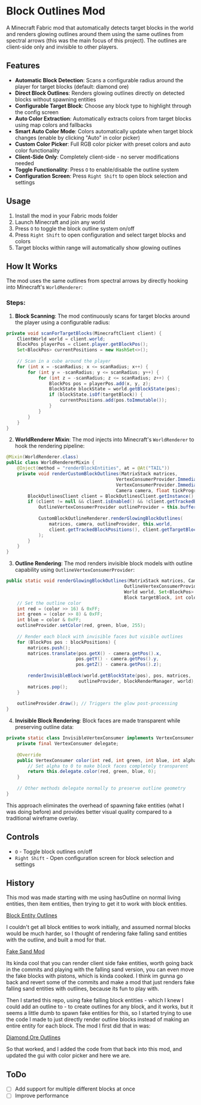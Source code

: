 # Block Outlines Mod

A Minecraft Fabric mod that automatically detects target blocks in the world and renders glowing outlines around them using the same outlines from spectral arrows (this was the main focus of this project). The outlines are client-side only and invisible to other players.

## Features

- **Automatic Block Detection**: Scans a configurable radius around the player for target blocks (default: diamond ore)
- **Direct Block Outlines**: Renders glowing outlines directly on detected blocks without spawning entities
- **Configurable Target Block**: Choose any block type to highlight through the config screen
- **Auto Color Extraction**: Automatically extracts colors from target blocks using map colors and fallbacks
- **Smart Auto Color Mode**: Colors automatically update when target block changes (enable by clicking "Auto" in color picker)
- **Custom Color Picker**: Full RGB color picker with preset colors and auto color functionality
- **Client-Side Only**: Completely client-side - no server modifications needed
- **Toggle Functionality**: Press `O` to enable/disable the outline system
- **Configuration Screen**: Press `Right Shift` to open block selection and settings

## Usage

1. Install the mod in your Fabric mods folder
2. Launch Minecraft and join any world
3. Press `O` to toggle the block outline system on/off
4. Press `Right Shift` to open configuration and select target blocks and colors
5. Target blocks within range will automatically show glowing outlines

## How It Works

The mod uses the same outlines from spectral arrows by directly hooking into Minecraft's `WorldRenderer`:

### Steps:

1. **Block Scanning**: The mod continuously scans for target blocks around the player using a configurable radius:

```java
private void scanForTargetBlocks(MinecraftClient client) {
    ClientWorld world = client.world;
    BlockPos playerPos = client.player.getBlockPos();
    Set<BlockPos> currentPositions = new HashSet<>();
    
    // Scan in a cube around the player
    for (int x = -scanRadius; x <= scanRadius; x++) {
        for (int y = -scanRadius; y <= scanRadius; y++) {
            for (int z = -scanRadius; z <= scanRadius; z++) {
                BlockPos pos = playerPos.add(x, y, z);
                BlockState blockState = world.getBlockState(pos);
                if (blockState.isOf(targetBlock)) {
                    currentPositions.add(pos.toImmutable());
                }
            }
        }
    }
}
```

2. **WorldRenderer Mixin**: The mod injects into Minecraft's `WorldRenderer` to hook the rendering pipeline:

```java
@Mixin(WorldRenderer.class)
public class WorldRendererMixin {
    @Inject(method = "renderBlockEntities", at = @At("TAIL"))
    private void renderCustomBlockOutlines(MatrixStack matrices,
                                         VertexConsumerProvider.Immediate entityVertexConsumers,
                                         VertexConsumerProvider.Immediate effectVertexConsumers,
                                         Camera camera, float tickProgress, CallbackInfo ci) {
        BlockOutlinesClient client = BlockOutlinesClient.getInstance();
        if (client != null && client.isEnabled() && !client.getTrackedBlockPositions().isEmpty()) {
            OutlineVertexConsumerProvider outlineProvider = this.bufferBuilders.getOutlineVertexConsumers();
            
            CustomBlockOutlineRenderer.renderGlowingBlockOutlines(
                matrices, camera, outlineProvider, this.world,
                client.getTrackedBlockPositions(), client.getTargetBlock(), client.getOutlineColor()
            );
        }
    }
}
```

3. **Outline Rendering**: The mod renders invisible block models with outline capability using `OutlineVertexConsumerProvider`:

```java
public static void renderGlowingBlockOutlines(MatrixStack matrices, Camera camera,
                                            OutlineVertexConsumerProvider outlineProvider,
                                            World world, Set<BlockPos> blockPositions,
                                            Block targetBlock, int color) {
    // Set the outline color
    int red = (color >> 16) & 0xFF;
    int green = (color >> 8) & 0xFF;  
    int blue = color & 0xFF;
    outlineProvider.setColor(red, green, blue, 255);
    
    // Render each block with invisible faces but visible outlines
    for (BlockPos pos : blockPositions) {
        matrices.push();
        matrices.translate(pos.getX() - camera.getPos().x,
                          pos.getY() - camera.getPos().y, 
                          pos.getZ() - camera.getPos().z);
        
        renderInvisibleBlock(world.getBlockState(pos), pos, matrices, 
                           outlineProvider, blockRenderManager, world);
        matrices.pop();
    }
    
    outlineProvider.draw(); // Triggers the glow post-processing
}
```

4. **Invisible Block Rendering**: Block faces are made transparent while preserving outline data:

```java
private static class InvisibleVertexConsumer implements VertexConsumer {
    private final VertexConsumer delegate;
    
    @Override
    public VertexConsumer color(int red, int green, int blue, int alpha) {
        // Set alpha to 0 to make block faces completely transparent
        return this.delegate.color(red, green, blue, 0);
    }
    
    // Other methods delegate normally to preserve outline geometry
}
```

This approach eliminates the overhead of spawning fake entities (what I was doing before) and provides better visual quality compared to a traditional wireframe overlay.

## Controls

- `O` - Toggle block outlines on/off
- `Right Shift` - Open configuration screen for block selection and settings

## History

This mod was made starting with me using hasOutline on normal living entities, then item entities, then trying to get it to work with block entities.

[Block Entity Outlines](https://github.com/burneikis/block-entity-outlines)

I couldn't get all block entities to work initially, and assumed normal blocks would be much harder, so I thought of rendering fake falling sand entities with the outline, and built a mod for that.

[Fake Sand Mod](https://github.com/burneikis/fake-sand-mod)

Its kinda cool that you can render client side fake entities, worth going back in the commits and playing with the falling sand version, you can even move the fake blocks with pistons, which is kinda cooked. I think im gunna go back and revert some of the commits and make a mod that just renders fake falling sand entities with outlines, because its fun to play with.

Then I started this repo, using fake falling block entities - which I knew I could add an outline to - to create outlines for any block, and it works, but it seems a little dumb to spawn fake entities for this, so I started trying to use the code I made to just directly render outline blocks instead of making an entire entity for each block. The mod I first did that in was:

[Diamond Ore Outlines](https://github.com/burneikis/diamond-ore-outlines)

So that worked, and I added the code from that back into this mod, and updated the gui with color picker and here we are.

## ToDo

- [ ] Add support for multiple different blocks at once
- [ ] Improve performance